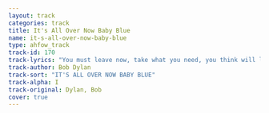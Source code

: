 ```yaml
---
layout: track
categories: track
title: It's All Over Now Baby Blue
name: it-s-all-over-now-baby-blue
type: ahfow_track
track-id: 170
track-lyrics: "You must leave now, take what you need, you think will last.\nBut whatever you wish to keep, you better grab it fast.\nYonder stands your orphan with his gun,\nCrying like a fire in the sun.\nLook out the saints are comin' through\nAnd it's all over now, Baby Blue.\n\nThe highway is for gamblers, better use your sense.\nTake what you have gathered from coincidence.\nThe empty-handed painter from your streets\nIs drawing crazy patterns on your sheets.\nThis sky, too, is folding under you\nAnd it's all over now, Baby Blue.\n\nAll your seasick sailors, they are rowing home.\nAll your reindeer armies, are all going home.\nThe lover who just walked out your door\nHas taken all his blankets from the floor.\nThe carpet, too, is moving under you\nAnd it's all over now, Baby Blue.\n\nLeave your stepping stones behind, something calls for you.\nForget the dead you've left, they will not follow you.\nThe vagabond who's rapping at your door\nIs standing in the clothes that you once wore.\nStrike another match, go start anew\nAnd it's all over now, Baby Blue."
track-author: Bob Dylan
track-sort: "IT'S ALL OVER NOW BABY BLUE"
track-alpha: I
track-original: Dylan, Bob
cover: true
---
```

